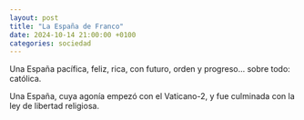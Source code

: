 ```yaml
---
layout: post
title: "La España de Franco"
date: 2024-10-14 21:00:00 +0100
categories: sociedad
---
```


Una España pacífica, feliz, rica, con futuro, orden y progreso... sobre todo: católica.

Una España, cuya agonía empezó con el Vaticano-2, y fue culminada con la ley de libertad religiosa.
